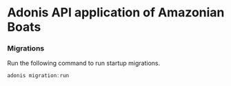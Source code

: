 # Adonis API application of Amazonian Boats



### Migrations

Run the following command to run startup migrations.

```js
adonis migration:run
```
